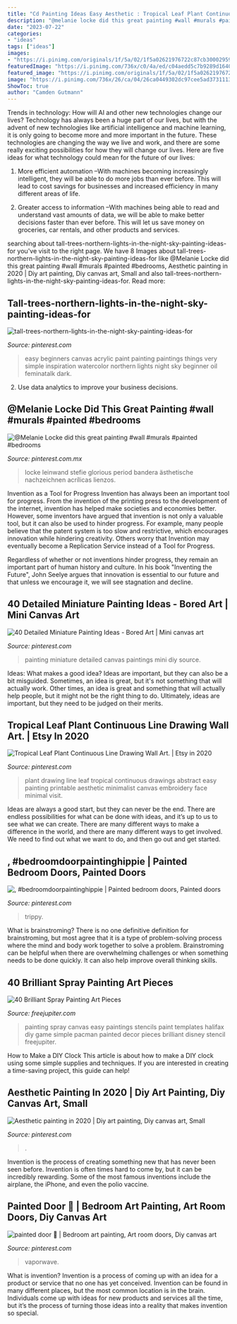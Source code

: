 ```yaml
---
title: "Cd Painting Ideas Easy Aesthetic : Tropical Leaf Plant Continuous Line Drawing Wall Art."
description: "@melanie locke did this great painting #wall #murals #painted #bedrooms"
date: "2023-07-22"
categories:
- "ideas"
tags: ["ideas"]
images:
- "https://i.pinimg.com/originals/1f/5a/02/1f5a02621976722c87cb3000295956df.jpg"
featuredImage: "https://i.pinimg.com/736x/c0/4a/ed/c04aedd5c7b9289d1640e2eac67d49b1.jpg"
featured_image: "https://i.pinimg.com/originals/1f/5a/02/1f5a02621976722c87cb3000295956df.jpg"
image: "https://i.pinimg.com/736x/26/ca/04/26ca0449302dc97cee5ad37311136320.jpg"
ShowToc: true
author: "Camden Gutmann"
---
```



Trends in technology: How will AI and other new technologies change our lives?
Technology has always been a huge part of our lives, but with the advent of new technologies like artificial intelligence and machine learning, it is only going to become more and more important in the future. These technologies are changing the way we live and work, and there are some really exciting possibilities for how they will change our lives. Here are five ideas for what technology could mean for the future of our lives:
1. More efficient automation –With machines becoming increasingly intelligent, they will be able to do more jobs than ever before. This will lead to cost savings for businesses and increased efficiency in many different areas of life.

2. Greater access to information –With machines being able to read and understand vast amounts of data, we will be able to make better decisions faster than ever before. This will let us save money on groceries, car rentals, and other products and services.

	

		
searching about tall-trees-northern-lights-in-the-night-sky-painting-ideas-for you've visit to the right page. We have 8 Images about tall-trees-northern-lights-in-the-night-sky-painting-ideas-for like @Melanie Locke did this great painting #wall #murals #painted #bedrooms, Aesthetic painting in 2020 | Diy art painting, Diy canvas art, Small and also tall-trees-northern-lights-in-the-night-sky-painting-ideas-for. Read more:
		
    
## Tall-trees-northern-lights-in-the-night-sky-painting-ideas-for

<img loading=lazy src="https://i.pinimg.com/736x/06/5f/55/065f555f1ccd911593dae5a95b2f0eb6.jpg" onerror="this.onerror=null;this.src='https://tse2.mm.bing.net/th?id=OIP.DC_mVFfCQW-OYzlcigJbSQHaJ4&amp;pid=15.1';" alt="tall-trees-northern-lights-in-the-night-sky-painting-ideas-for">

_Source: pinterest.com_

>easy beginners canvas acrylic paint painting paintings things very simple inspiration watercolor northern lights night sky beginner oil feminatalk dark. 

	

2. Use data analytics to improve your business decisions.

    
## @Melanie Locke Did This Great Painting #wall #murals #painted #bedrooms

<img loading=lazy src="https://i.pinimg.com/736x/26/ca/04/26ca0449302dc97cee5ad37311136320.jpg" onerror="this.onerror=null;this.src='https://tse1.mm.bing.net/th?id=OIP.czqKcDATvFgnadaTDFUs2AHaNb&amp;pid=15.1';" alt="@Melanie Locke did this great painting #wall #murals #painted #bedrooms">

_Source: pinterest.com.mx_

>locke leinwand stefie glorious period bandera ästhetische nachzeichnen acrílicas lienzos. 

	

Invention as a Tool for Progress
Invention has always been an important tool for progress. From the invention of the printing press to the development of the internet, invention has helped make societies and economies better. 
However, some inventors have argued that invention is not only a valuable tool, but it can also be used to hinder progress. For example, many people believe that the patent system is too slow and restrictive, which encourages innovation while hindering creativity. Others worry that Invention may eventually become a Replication Service instead of a Tool for Progress.

Regardless of whether or not inventions hinder progress, they remain an important part of human history and culture. In his book "Inventing the Future", John Seelye argues that innovation is essential to our future and that unless we encourage it, we will see stagnation and decline.

    
## 40 Detailed Miniature Painting Ideas - Bored Art | Mini Canvas Art

<img loading=lazy src="https://i.pinimg.com/736x/5b/8b/e3/5b8be3bf1998e78b8b0619411d51eb4f.jpg" onerror="this.onerror=null;this.src='https://tse1.mm.bing.net/th?id=OIP.eRbYZmS6UL8XTLgsOOKi_wHaJ4&amp;pid=15.1';" alt="40 Detailed Miniature Painting Ideas - Bored Art | Mini canvas art">

_Source: pinterest.com_

>painting miniature detailed canvas paintings mini diy source. 

	

Ideas: What makes a good idea?
Ideas are important, but they can also be a bit misguided. Sometimes, an idea is great, but it's not something that will actually work. Other times, an idea is great and something that will actually help people, but it might not be the right thing to do. Ultimately, ideas are important, but they need to be judged on their merits.

    
## Tropical Leaf Plant Continuous Line Drawing Wall Art. | Etsy In 2020

<img loading=lazy src="https://i.pinimg.com/736x/43/fe/cf/43fecf04db6bc4c57eddca96ec42110d.jpg" onerror="this.onerror=null;this.src='https://tse4.mm.bing.net/th?id=OIP.GY5hb300PNDOHag00trQNQHaKd&amp;pid=15.1';" alt="Tropical Leaf Plant Continuous Line Drawing Wall Art. | Etsy in 2020">

_Source: pinterest.com_

>plant drawing line leaf tropical continuous drawings abstract easy painting printable aesthetic minimalist canvas embroidery face minimal visit. 

	

Ideas are always a good start, but they can never be the end. There are endless possibilities for what can be done with ideas, and it’s up to us to see what we can create. There are many different ways to make a difference in the world, and there are many different ways to get involved. We need to find out what we want to do, and then go out and get started.

    
## , #bedroomdoorpaintinghippie | Painted Bedroom Doors, Painted Doors

<img loading=lazy src="https://i.pinimg.com/736x/4a/1a/2b/4a1a2b4189c04fccfd777b818c883d35.jpg" onerror="this.onerror=null;this.src='https://tse2.mm.bing.net/th?id=OIP.NhaLdLpXIgHEZvkZf_zdlQHaJ3&amp;pid=15.1';" alt=", #bedroomdoorpaintinghippie | Painted bedroom doors, Painted doors">

_Source: pinterest.com_

>trippy. 

	

What is brainstroming?
There is no one definitive definition for brainstroming, but most agree that it is a type of problem-solving process where the mind and body work together to solve a problem. Brainstroming can be helpful when there are overwhelming challenges or when something needs to be done quickly. It can also help improve overall thinking skills.

    
## 40 Brilliant Spray Painting Art Pieces

<img loading=lazy src="http://www.freejupiter.com/wp-content/uploads/2017/12/Brilliant-Spray-Painting-Art-Pieces40.jpg" onerror="this.onerror=null;this.src='https://tse1.mm.bing.net/th?id=OIP.WB56PtCFmrpabmneD3P8VQHaO8&amp;pid=15.1';" alt="40 Brilliant Spray Painting Art Pieces">

_Source: freejupiter.com_

>painting spray canvas easy paintings stencils paint templates halifax diy game simple pacman painted decor pieces brilliant disney stencil freejupiter. 

	

How to Make a DIY Clock
This article is about how to make a DIY clock using some simple supplies and techniques. If you are interested in creating a time-saving project, this guide can help!

    
## Aesthetic Painting In 2020 | Diy Art Painting, Diy Canvas Art, Small

<img loading=lazy src="https://i.pinimg.com/originals/1f/5a/02/1f5a02621976722c87cb3000295956df.jpg" onerror="this.onerror=null;this.src='https://tse2.mm.bing.net/th?id=OIP.ZYdafHPa59cBoyHWqxW0DAHaNK&amp;pid=15.1';" alt="Aesthetic painting in 2020 | Diy art painting, Diy canvas art, Small">

_Source: pinterest.com_

>. 

	

Invention is the process of creating something new that has never been seen before. Invention is often times hard to come by, but it can be incredibly rewarding. Some of the most famous inventions include the airplane, the iPhone, and even the polio vaccine.

    
## Painted Door ️🥳 | Bedroom Art Painting, Art Room Doors, Diy Canvas Art

<img loading=lazy src="https://i.pinimg.com/736x/c0/4a/ed/c04aedd5c7b9289d1640e2eac67d49b1.jpg" onerror="this.onerror=null;this.src='https://tse4.mm.bing.net/th?id=OIP.tmN7yi7mdkPrbwEt6CMiPwHaLg&amp;pid=15.1';" alt="painted door ️🥳 | Bedroom art painting, Art room doors, Diy canvas art">

_Source: pinterest.com_

>vaporwave. 

	

What is invention?
Invention is a process of coming up with an idea for a product or service that no one has yet conceived. Invention can be found in many different places, but the most common location is in the brain. Individuals come up with ideas for new products and services all the time, but it’s the process of turning those ideas into a reality that makes invention so special.

